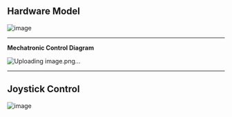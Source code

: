 **Hardware Model**
---------------------------------------------------------------------------------------------------------------------------------------------------------------------------------------------------------------------------------------------------------------------------------


![image](https://github.com/user-attachments/assets/8ac900d3-b2d5-4988-a7ec-b1cc9c2a0622)







---------------------------------------------------------------------------------------------------------------------------------------------------------------------------------------------------------------------------------------------------------------------------------

**Mechatronic Control Diagram**

![Uploading image.png…]()


---------------------------------------------------------------------------------------------------------------------------------------------------------------------------------------------------------------------------------------------------------------------------------








**Joystick Control**
---------------------------------------------------------------------------------------------------------------------------------------------------------------------------------------------------------------------------------------------------------------------------------

![image](https://github.com/user-attachments/assets/d079493b-d3a2-41df-b75b-425b37dc1712)
